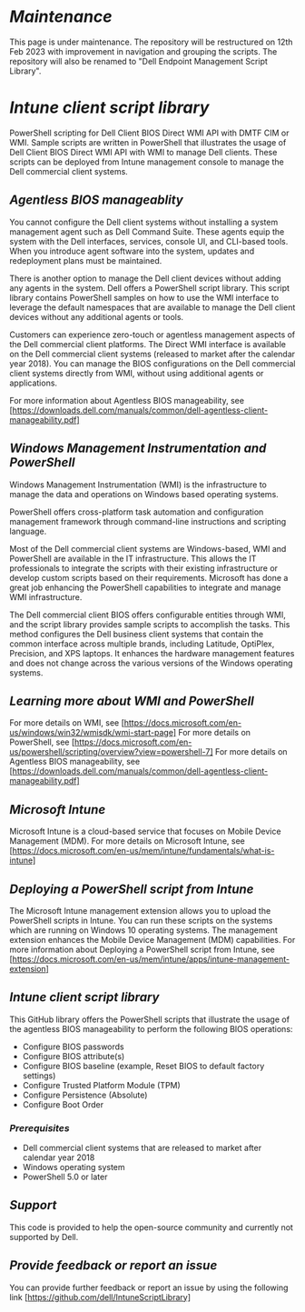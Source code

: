 # *Maintenance*
This page is under maintenance. The repository will be restructured on 12th Feb 2023 with improvement in navigation and grouping the scripts. The repository will also be renamed to "Dell Endpoint Management Script Library". 

# *Intune client script library*
PowerShell scripting for Dell Client BIOS Direct WMI API with DMTF CIM or WMI.
Sample scripts are written in PowerShell that illustrates the usage of Dell Client BIOS Direct WMI API with WMI to manage Dell clients. These scripts can be deployed from Intune management console to manage the Dell commercial client systems.

## *Agentless BIOS manageablity*
You cannot configure the Dell client systems without installing a system management agent such as Dell Command Suite. These agents equip the system with the Dell interfaces, services, console UI, and CLI-based tools. When you introduce agent software into the system, updates and redeployment plans must be maintained.

There is another option to manage the Dell client devices without adding any agents in the system. Dell offers a PowerShell script library. This script library contains PowerShell samples on how to use the WMI interface to leverage the default namespaces that are available to manage the Dell client devices without any additional agents or tools.

Customers can experience zero-touch or agentless management aspects of the Dell commercial client platforms. The Direct WMI interface is available on the Dell commercial client systems (released to market after the calendar year 2018). You can manage the BIOS configurations on the Dell commercial client systems directly from WMI, without using additional agents or applications.

For more information about Agentless BIOS manageability, see [https://downloads.dell.com/manuals/common/dell-agentless-client-manageability.pdf]

## *Windows Management Instrumentation and PowerShell*
Windows Management Instrumentation (WMI) is the infrastructure to manage the data and operations on Windows based operating systems. 

PowerShell offers cross-platform task automation and configuration management framework through command-line instructions and scripting language. 

Most of the Dell commercial client systems are Windows-based, WMI and PowerShell are available in the IT infrastructure. This allows the IT professionals to integrate the scripts with their existing infrastructure or develop custom scripts based on their requirements. Microsoft has done a great job enhancing the PowerShell capabilities to integrate and manage WMI infrastructure.

The Dell commercial client BIOS offers configurable entities through WMI, and the script library provides sample scripts to accomplish the tasks. This method configures the Dell business client systems that contain the common interface across multiple brands, including Latitude, OptiPlex, Precision, and XPS laptops. It enhances the hardware management features and does not change across the various versions of the Windows operating systems.

## *Learning more about WMI and PowerShell*
For more details on WMI, see [https://docs.microsoft.com/en-us/windows/win32/wmisdk/wmi-start-page]
For more details on PowerShell, see [https://docs.microsoft.com/en-us/powershell/scripting/overview?view=powershell-7]
For more details on Agentless BIOS manageability, see [https://downloads.dell.com/manuals/common/dell-agentless-client-manageability.pdf]

## *Microsoft Intune*
Microsoft Intune is a cloud-based service that focuses on Mobile Device Management (MDM).
For more details on Microsoft Intune, see 
[https://docs.microsoft.com/en-us/mem/intune/fundamentals/what-is-intune]

## *Deploying a PowerShell script from Intune*
The Microsoft Intune management extension allows you to upload the PowerShell scripts in Intune. You can run these scripts on the systems which are running on Windows 10 operating systems. The management extension enhances the Mobile Device Management (MDM) capabilities. 
For more information about Deploying a PowerShell script from Intune, see 
[https://docs.microsoft.com/en-us/mem/intune/apps/intune-management-extension]

## *Intune client script library*

This GitHub library offers the PowerShell scripts that illustrate the usage of the agentless BIOS manageability to perform the following BIOS operations:
*	Configure BIOS passwords
*	Configure BIOS attribute(s)
*	Configure BIOS baseline (example, Reset BIOS to default factory settings)
*	Configure Trusted Platform Module (TPM)
*	Configure Persistence (Absolute)
*	Configure Boot Order

### *Prerequisites*
*	Dell commercial client systems that are released to market after calendar year 2018
*	Windows operating system
*	PowerShell 5.0 or later

## *Support*
This code is provided to help the open-source community and currently not supported by Dell.

## *Provide feedback or report an issue*
You can provide further feedback or report an issue by using the following link 
[https://github.com/dell/IntuneScriptLibrary]


